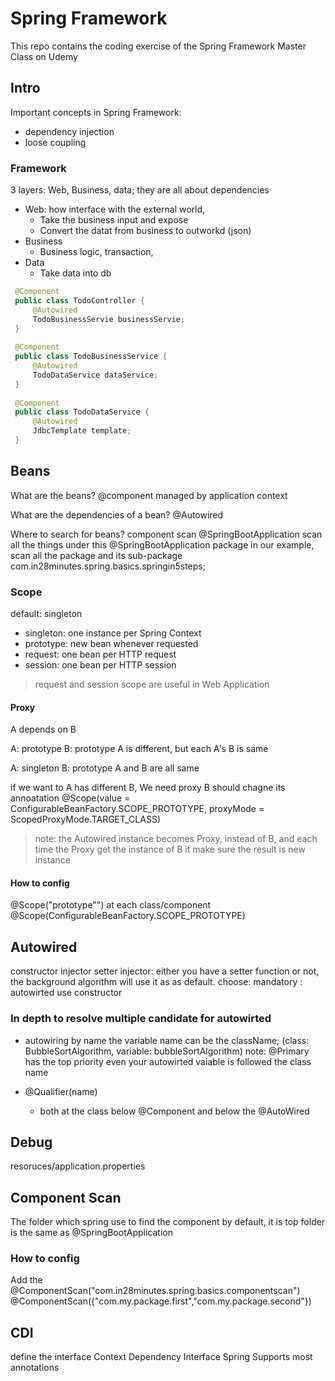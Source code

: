 # Spring Framework
This repo contains the coding exercise of the Spring Framework Master Class on Udemy

## Intro
Important concepts in Spring Framework:
- dependency injection
- loose coupling

### Framework
3 layers: Web, Business, data; they are all about dependencies


- Web: how interface with the external world,
    - Take the business input and expose 
    - Convert the datat from business to outworkd (json)
- Business
    - Business logic, transaction, 
- Data
    - Take data into db
```Java
 @Component
 public class TodoController {
     @Autowired
     TodoBusinessServie businessServie;
 }
 
 @Component
 public class TodoBusinessService {
     @Autowired
     TodoDataService dataService;
 }
 
 @Component
 public class TodoDataService {
     @Autowired
     JdbcTemplate template;
 }
```


## Beans
What are the beans?
@component
managed by application context

What are the dependencies of a bean?
@Autowired

Where to  search for beans?
component scan
@SpringBootApplication
scan all the things under this @SpringBootApplication package
in our example, scan all the package and its sub-package  com.in28minutes.spring.basics.springin5steps;

### Scope
default: singleton
- singleton: one instance per Spring Context
- prototype: new bean whenever requested
- request: one bean per HTTP request
- session: one bean per HTTP session

> request and session scope are useful in Web Application

#### Proxy
A depends on B

A: prototype
B: prototype
A is different, but each A's B is same

A: singleton
B: prototype
A and B are all same

if we want to A has different B, We need proxy
B should chagne its annoatation  @Scope(value = ConfigurableBeanFactory.SCOPE_PROTOTYPE,
proxyMode = ScopedProxyMode.TARGET_CLASS)

> note: the Autowired instance becomes Proxy, instead of B, and each time the Proxy get the instance of B it make sure the result is new instance


#### How to config
@Scope("prototype"") at each class/component
@Scope(ConfigurableBeanFactory.SCOPE_PROTOTYPE)

## Autowired
constructor injector
setter injector: either you have a setter function or not, the background algorithm will use it as as default.
choose:
mandatory : autowirted use constructor

### In depth to resolve multiple candidate for autowirted
- autowiring by name
the variable name can be the className; (class: BubbleSortAlgorithm, variable: bubbleSortAlgorithm)
note: @Primary has the top priority even your autowirted vaiable is followed the class name

- @Qualifier(name)
    - both at the class below @Component and below the @AutoWired 



## Debug
resoruces/application.properties


## Component Scan
The folder which spring use to find the component
by default, it is top folder is the same as @SpringBootApplication

### How to config
Add the @ComponentScan("com.in28minutes.spring.basics.componentscan")
@ComponentScan({"com.my.package.first","com.my.package.second"})

## CDI
define the interface
Context Dependency Interface
Spring Supports most annotations